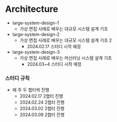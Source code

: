 # Architecture

- large-system-design-1
  - 가상 면접 사례로 배우는 대규모 시스템 설계 기초
- large-system-design-2
  - 가상 면접 사례로 배우는 대규모 시스템 설계 기초 2
    - 2024.02.17 스터디 시작 예정
- large-system-design-3
  - 가상 면접 사례로 배우는 머신러닝 시스템 설계 기초
    - 2024.03~4 스터디 시작 예정

### 스터디 규칙
- 매 주 두 챕터씩 진행
  - 2024.02.17 2챕터 진행
  - 2024.02.24 2챕터 진행
  - 2024.03.02 2챕터 진행
  - 2024.03.09 2챕터 진행

